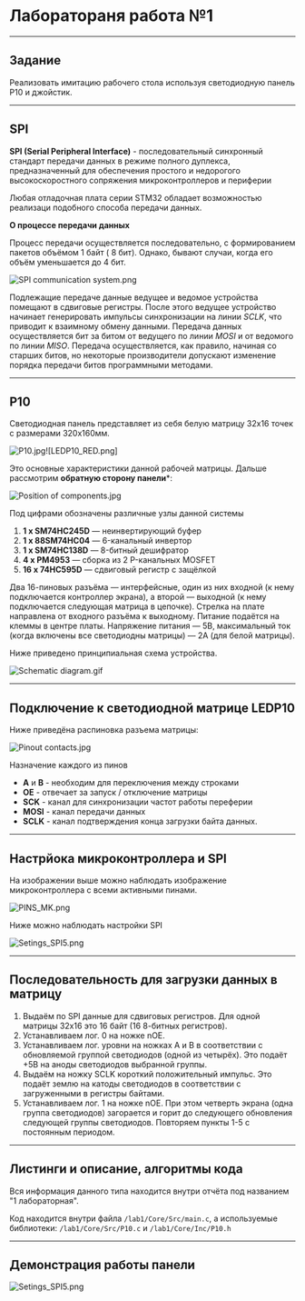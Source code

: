 # Лаборатораня работа №1
***
## Задание
Реализовать имитацию рабочего стола используя светодиодную панель P10 и джойстик.

***

## SPI ##
**SPI (Serial Peripheral Interface)** - последовательный синхронный стандарт передачи данных в режиме полного дуплекса, 
предназначенный для обеспечения простого и недорогого высокоскоростного сопряжения микроконтроллеров и периферии

Любая отладочная плата серии STM32 обладает возможностью реализаци подобного способа передачи данных.

**О процессе передачи данных**

Процесс передачи осуществляется последовательно, с формированием пакетов объёмом 1 байт ( 8 бит). Однако, бывают 
случаи, когда его объём уменьшается до 4 бит.

![SPI communication system.png](Additional%20files%2FSPI%20communication%20system.png)

 
Подлежащие передаче данные ведущее и ведомое устройства помещают в сдвиговые регистры. После этого ведущее 
устройство начинает генерировать импульсы синхронизации на линии *SCLK*, что приводит к взаимному обмену данными. 
Передача данных осуществляется бит за битом от ведущего по линии *MOSI* и от ведомого по линии *MISO*. Передача 
осуществляется, как правило, начиная со старших битов, но некоторые производители допускают изменение порядка 
передачи битов программными методами.

***
## P10 ##

Светодиодная панель представляет из себя белую матрицу 32x16 точек с размерами 320x160мм.


![P10.jpg](Additional%20files%2FP10.jpg)![LEDP10_RED.png]

Это основные характеристики данной рабочей матрицы. Дальше рассмотрим **обратную сторону панели***:

![Position of components.jpg](Additional%20files%2FPosition%20of%20components.jpg)

Под цифрами обозначены различные узлы данной системы
1. **1 x SM74HC245D** — неинвертирующий буфер
2. **1 x 88SM74HC04** — 6-канальный инвертор
3. **1 x SM74HC138D** — 8-битный дешифратор
4. **4 x PM4953** — сборка из 2 P-канальных MOSFET
5. **16 x 74HC595D** — сдвиговый регистр с защёлкой

Два 16-пиновых разъёма — интерфейсные, один из них входной (к нему подключается контроллер экрана), а второй — выходной (к нему подключается следующая матрица в цепочке). Стрелка на плате направлена от входного разъёма к выходному.
Питание подаётся на клеммы в центре платы. Напряжение питания — 5В, максимальный ток (когда включены все светодиодны матрицы) — 2А (для белой матрицы).

Ниже приведено принципиальная схема устройства.

![Schematic diagram.gif](Additional%20files%2FSchematic%20diagram.gif)

*******

## Подключение к светодиодной матрице LEDP10 ##

Ниже приведёна распиновка разъема матрицы:

![Pinout contacts.jpg](Additional%20files%2FPinout%20contacts.jpg)

Назначение каждого из пинов
- **A** и **B** - необходим для переключения между строками
- **OE** - отвечает за запуск / отключение матрицы
- **SCK** - канал для синхронизации частот работы переферии
- **MOSI** - канал передачи данных
- **SCLK** - канал подтверждения конца загрузки байта данных.

******************
## Настрйока микроконтроллера и SPI

На изображении выше можно наблюдать изображение микроконтроллера с всеми активными пинами.

![PINS_MK.png](https://github.com/Mister1-cat/P10/blob/main/Additional%20files/PINS_MK.jpg)

Ниже можно наблюдать настройки SPI

![Setings_SPI5.png](Additional%20files%2FSetings_SPI5.png)

*******************
 ## Последовательность для загрузки данных в матрицу ###

1. Выдаём по SPI данные для сдвиговых регистров. Для одной матрицы 32x16 это 16 байт (16 8-битных регистров).
2. Устанавливаем лог. 0 на ножке nOE.
3. Устанавливаем лог. уровни на ножках A и B в соответствии с обновляемой группой светодиодов (одной из четырёх). Это подаёт +5В на аноды светодиодов выбранной группы.
4. Выдаём на ножку SCLK короткий положительный импульс. Это подаёт землю на катоды светодиодов в соответствии с загруженными в регистры байтами.
5. Устанавливаем лог. 1 на ножке nOE. При этом четверть экрана (одна группа светодиодов) загорается и горит до следующего обновления следующей группы светодиодов.
Повторяем пункты 1-5 с постоянным периодом.

*******************

## Листинги и описание, алгоритмы кода

Вся информация данного типа находится внутри отчёта под названием "1 лабораторная".

Код находится внутри файла `/lab1/Core/Src/main.c`, а используемые библиотеки: `/lab1/Core/Src/P10.c` и `/lab1/Core/Inc/P10.h`

*******************
 ## Демонстрация работы панели ###
![Setings_SPI5.png](Additional%20files%2FSetings_SPI5.png)


